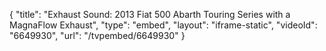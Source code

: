 {
    "title": "Exhaust Sound: 2013 Fiat 500 Abarth Touring Series with a MagnaFlow Exhaust",
    "type": "embed",
    "layout": "iframe-static",
    "videoId": "6649930",
    "url": "\/tvpembed\/6649930"
}